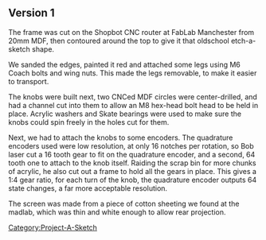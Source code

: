 Version 1
---------

The frame was cut on the Shopbot CNC router at FabLab Manchester from
20mm MDF, then contoured around the top to give it that oldschool
etch-a-sketch shape.

We sanded the edges, painted it red and attached some legs using M6
Coach bolts and wing nuts. This made the legs removable, to make it
easier to transport.

The knobs were built next, two CNCed MDF circles were center-drilled,
and had a channel cut into them to allow an M8 hex-head bolt head to be
held in place. Acrylic washers and Skate bearings were used to make sure
the knobs could spin freely in the holes cut for them.

Next, we had to attach the knobs to some encoders. The quadrature
encoders used were low resolution, at only 16 notches per rotation, so
Bob laser cut a 16 tooth gear to fit on the quadrature encoder, and a
second, 64 tooth one to attach to the knob itself. Raiding the scrap bin
for more chunks of acrylic, he also cut out a frame to hold all the
gears in place. This gives a 1:4 gear ratio, for each turn of the knob,
the quadrature encoder outputs 64 state changes, a far more acceptable
resolution.

The screen was made from a piece of cotton sheeting we found at the
madlab, which was thin and white enough to allow rear projection.

[Category:Project-A-Sketch](Category:Project-A-Sketch "wikilink")